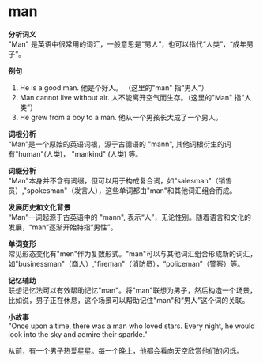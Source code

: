 # man

**分析词义**  
"Man" 是英语中很常用的词汇，一般意思是“男人”，也可以指代“人类”，“成年男子”。

  

**例句**

  

1.  He is a good man. 他是个好人。 （这里的"man" 指“男人”）
2.  Man cannot live without air. 人不能离开空气而生存。（这里的"Man" 指“人类”）
3.  He grew from a boy to a man. 他从一个男孩长大成了一个男人。

  

**词根分析**  
“Man”是一个原始的英语词根，源于古德语的 "mann", 其他词根衍生的词有"human"(人类)， "mankind" (人类) 等。

  

**词缀分析**  
"Man"本身并不含有词缀，但可以用于构成复合词，如"salesman"（销售员）,"spokesman"（发言人），这些单词都由"man"和其他词汇组合而成。

  

**发展历史和文化背景**  
“Man”一词起源于古英语中的 "mann", 表示“人”，无论性别。随着语言和文化的发展，“man”逐渐开始特指“男性”。

  

**单词变形**  
常见形态变化有"men"作为复数形式。"man"可以与其他词汇组合形成新的词汇，如"businessman"（商人）,"fireman"（消防员），“policeman”（警察）等。

  

**记忆辅助**  
联想记忆法可以有效帮助记忆"man"。将"man"联想为男子，然后构造一个场景，比如说，男子正在休息，这个场景可以帮助记住"man"和“男人”这个词的关联。

  

**小故事**  
"Once upon a time, there was a man who loved stars. Every night, he would look into the sky and admire their sparkle."

  

从前，有一个男子热爱星星。每一个晚上，他都会看向天空欣赏他们的闪烁。
